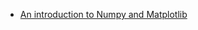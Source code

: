 - [An introduction to Numpy and Matplotlib](https://github.com/keer2345/python-algorithm/tree/master/Python-For-Engineers)
